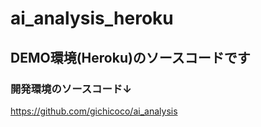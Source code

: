 # ai_analysis_heroku

## DEMO環境(Heroku)のソースコードです

### 開発環境のソースコード↓
https://github.com/gichicoco/ai_analysis

